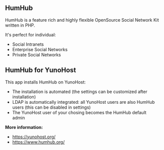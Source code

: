 ## HumHub
HumHub is a feature rich and highly flexible OpenSource Social Network Kit written in PHP.

It's perfect for individual:
- Social Intranets
- Enterprise Social Networks
- Private Social Networks

## HumHub for YunoHost
This app installs HumHub on YunoHost:
- The installation is automated (the settings can be customized after installation)
- LDAP is automatically integrated: all YunoHost users are also HumHub users (this can be disabled in settings)
- The YunoHost user of your chosing becomes the HumHub default admin

**More information:**    
- https://yunohost.org/
- https://www.humhub.org/
